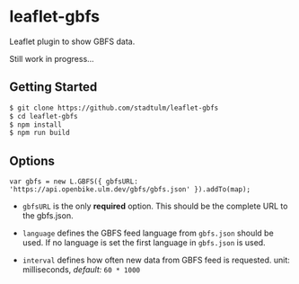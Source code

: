 # leaflet-gbfs

Leaflet plugin to show GBFS data.

Still work in progress...

## Getting Started

```bash
$ git clone https://github.com/stadtulm/leaflet-gbfs
$ cd leaflet-gbfs
$ npm install
$ npm run build
```

## Options

`var gbfs = new L.GBFS({ gbfsURL: 'https://api.openbike.ulm.dev/gbfs/gbfs.json' }).addTo(map);`

* `gbfsURL` is the only **required** option. This should be the complete URL to the gbfs.json.

* `language` defines the GBFS feed language from `gbfs.json` should be used. If no language is set the first language in `gbfs.json` is used.

*  `interval` defines how often new data from GBFS feed is requested. unit: milliseconds, *default:* `60 * 1000`

